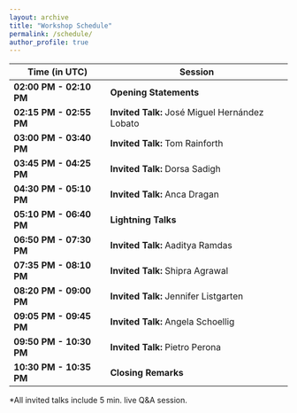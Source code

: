 ```yaml
---
layout: archive
title: "Workshop Schedule"
permalink: /schedule/
author_profile: true
---
```


**Time (in UTC)** | **Session**
------------ | -------------
**02:00 PM - 02:10 PM** |	**Opening Statements**
**02:15 PM - 02:55 PM** |	**Invited Talk:** José Miguel Hernández Lobato
**03:00 PM - 03:40 PM** |	**Invited Talk:** Tom Rainforth
**03:45 PM - 04:25 PM** |   **Invited Talk:** Dorsa Sadigh
**04:30 PM - 05:10 PM**	|   **Invited Talk:** Anca Dragan
**05:10 PM - 06:40 PM** |	**Lightning Talks**
**06:50 PM - 07:30 PM**	|   **Invited Talk:** Aaditya Ramdas
**07:35 PM - 08:10 PM** |	**Invited Talk:** Shipra Agrawal
**08:20 PM - 09:00 PM** |	**Invited Talk:** Jennifer Listgarten
**09:05 PM - 09:45 PM** |	**Invited Talk:** Angela Schoellig
**09:50 PM - 10:30 PM** |   **Invited Talk:** Pietro Perona
**10:30 PM - 10:35 PM** |	**Closing Remarks**


*All invited talks include 5 min. live Q&A session.